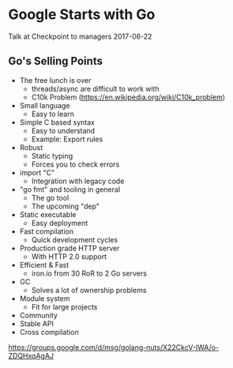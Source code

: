 # Google Starts with Go

Talk at Checkpoint to managers 2017-06-22


## Go's Selling Points
* The free lunch is over
    - threads/async are difficult to work with
    - C10k Problem (https://en.wikipedia.org/wiki/C10k_problem)
* Small language
    - Easy to learn
* Simple C based syntax
    - Easy to understand
    - Example: Export rules
* Robust
    - Static typing
    - Forces you to check errors
* import "C"
    - Integration with legacy code
* "go fmt" and tooling in general
    - The go tool
    - The upcoming "dep"
* Static executable
    - Easy deployment
* Fast compilation
    - Quick development cycles
* Production grade HTTP server
    - With HTTP 2.0 support
* Efficient & Fast
    - iron.io from 30 RoR to 2 Go servers
* GC
    - Solves a lot of ownership problems
* Module system
    - Fit for large projects
* Community
* Stable API
* Cross compilation

https://groups.google.com/d/msg/golang-nuts/X22CkcV-IWA/o-ZDQHxqAgAJ

